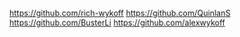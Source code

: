 https://github.com/rich-wykoff
https://github.com/QuinlanS
https://github.com/BusterLi
https://github.com/alexwykoff
